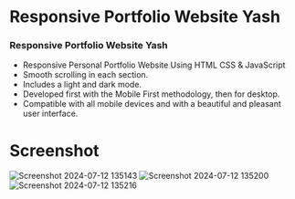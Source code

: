 # Responsive Portfolio Website Yash
### Responsive Portfolio Website Yash
- Responsive Personal Portfolio Website Using HTML CSS & JavaScript
- Smooth scrolling in each section.
- Includes a light and dark mode.
- Developed first with the Mobile First methodology, then for desktop.
- Compatible with all mobile devices and with a beautiful and pleasant user interface.
# Screenshot
![Screenshot 2024-07-12 135143](https://github.com/user-attachments/assets/23d26021-7dd8-4cc5-9f85-cc64fef3b0e3)
![Screenshot 2024-07-12 135200](https://github.com/user-attachments/assets/b7d7164e-c8df-4e09-b7d7-5869cce68426)
![Screenshot 2024-07-12 135216](https://github.com/user-attachments/assets/696936bb-830d-4f14-acaa-2978ad7c0cae)
